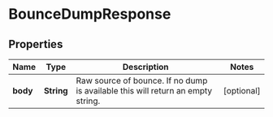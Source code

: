 
# BounceDumpResponse

## Properties
Name | Type | Description | Notes
------------ | ------------- | ------------- | -------------
**body** | **String** | Raw source of bounce. If no dump is available this will return an empty string. |  [optional]




